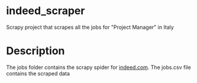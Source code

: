 # indeed_scraper
Scrapy project that scrapes all the jobs for  "Project Manager" in Italy 

# Description

The jobs folder contains the scrapy spider for [indeed.com](https://it.indeed.com/?r=us).
The jobs.csv file contains the scraped data
